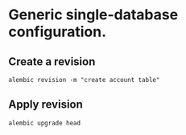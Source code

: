# Generic single-database configuration.

## Create a revision

```
alembic revision -m "create account table"
```

## Apply revision

```
alembic upgrade head
```